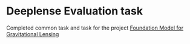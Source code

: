 # Deeplense Evaluation task
Completed common task and task for the project [Foundation Model for Gravitational Lensing](https://ml4sci.org/gsoc/2025/proposal_DEEPLENSE1.html)
